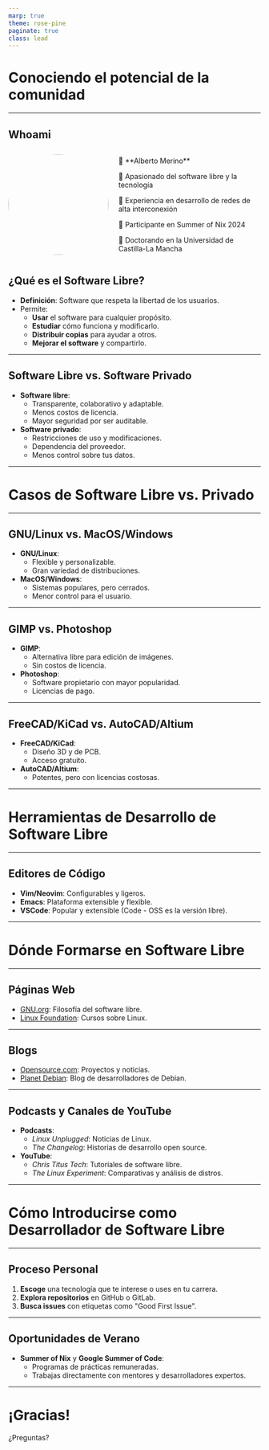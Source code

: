 ```yaml
---
marp: true
theme: rose-pine
paginate: true
class: lead
---
```


# Conociendo el potencial de la comunidad

---

## Whoami

<div style="display: flex; align-items: center;">

<div style="width: 40%; text-align: center;">
  <!-- Sustituye la URL por la ruta de tu imagen -->
  <img src="tu-imagen.png" width="200" style="border-radius: 50%;" />
</div>

<div style="width: 60%; padding-left: 20px;">
  <p>👤 **Alberto Merino**</p>
  <p>🔹 Apasionado del software libre y la tecnología</p>
  <p>🔹 Experiencia en desarrollo de redes de alta interconexión</p>
  <p>🔹 Participante en Summer of Nix 2024</p>
  <p>🔹 Doctorando en la Universidad de Castilla-La Mancha</p>
</div>

## </div>

## ¿Qué es el Software Libre?

- **Definición**: Software que respeta la libertad de los usuarios.
- Permite:
  - **Usar** el software para cualquier propósito.
  - **Estudiar** cómo funciona y modificarlo.
  - **Distribuir copias** para ayudar a otros.
  - **Mejorar el software** y compartirlo.

---

## Software Libre vs. Software Privado

- **Software libre**:
  - Transparente, colaborativo y adaptable.
  - Menos costos de licencia.
  - Mayor seguridad por ser auditable.
- **Software privado**:
  - Restricciones de uso y modificaciones.
  - Dependencia del proveedor.
  - Menos control sobre tus datos.

---

# Casos de Software Libre vs. Privado

---

## GNU/Linux vs. MacOS/Windows

- **GNU/Linux**:
  - Flexible y personalizable.
  - Gran variedad de distribuciones.
- **MacOS/Windows**:
  - Sistemas populares, pero cerrados.
  - Menor control para el usuario.

---

## GIMP vs. Photoshop

- **GIMP**:
  - Alternativa libre para edición de imágenes.
  - Sin costos de licencia.
- **Photoshop**:
  - Software propietario con mayor popularidad.
  - Licencias de pago.

---

## FreeCAD/KiCad vs. AutoCAD/Altium

- **FreeCAD/KiCad**:
  - Diseño 3D y de PCB.
  - Acceso gratuito.
- **AutoCAD/Altium**:
  - Potentes, pero con licencias costosas.

---

# Herramientas de Desarrollo de Software Libre

---

## Editores de Código

- **Vim/Neovim**: Configurables y ligeros.
- **Emacs**: Plataforma extensible y flexible.
- **VSCode**: Popular y extensible (Code - OSS es la versión libre).

---

# Dónde Formarse en Software Libre

---

## Páginas Web

- [GNU.org](https://www.gnu.org): Filosofía del software libre.
- [Linux Foundation](https://www.linuxfoundation.org): Cursos sobre Linux.

---

## Blogs

- [Opensource.com](https://opensource.com): Proyectos y noticias.
- [Planet Debian](https://planet.debian.org): Blog de desarrolladores de Debian.

---

## Podcasts y Canales de YouTube

- **Podcasts**:
  - _Linux Unplugged_: Noticias de Linux.
  - _The Changelog_: Historias de desarrollo open source.
- **YouTube**:
  - _Chris Titus Tech_: Tutoriales de software libre.
  - _The Linux Experiment_: Comparativas y análisis de distros.

---

# Cómo Introducirse como Desarrollador de Software Libre

---

## Proceso Personal

1. **Escoge** una tecnología que te interese o uses en tu carrera.
2. **Explora repositorios** en GitHub o GitLab.
3. **Busca issues** con etiquetas como "Good First Issue".

---

## Oportunidades de Verano

- **Summer of Nix** y **Google Summer of Code**:
  - Programas de prácticas remuneradas.
  - Trabajas directamente con mentores y desarrolladores expertos.

---

# ¡Gracias!

¿Preguntas?
